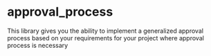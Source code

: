 # approval_process
This library gives you the ability to implement a generalized approval process based on your requirements for your project where approval process is necessary
